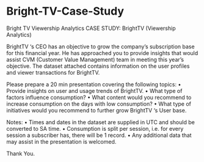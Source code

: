 # Bright-TV-Case-Study
Bright TV Viewership Analytics 
CASE STUDY: BrightTV (Viewership Analytics) 

BrightTV ‘s CEO has an objective to grow the company’s subscription base for this financial 
year. He has approached you to provide insights that would assist CVM (Customer Value 
Management) team in meeting this year’s objective. 
The dataset attached contains information on the user profiles and viewer transactions for 
BrightTV. 

Please prepare a 20 min presentation covering the following topics: 
• Provide insights on user and usage trends of BrightTV. 
• What type of factors influence consumption? 
• What content would you recommend to increase consumption on the days with low 
consumption? 
• What type of initiatives would you recommend to further grow BrightTV ‘s User base. 

Notes: 
• Times and dates in the dataset are supplied in UTC and should be converted to SA 
time. 
• Consumption is split per session, i.e. for every session a subscriber has, there will be 
1 record. 
• Any additional data that may assist in the presentation is welcomed.

Thank You.
